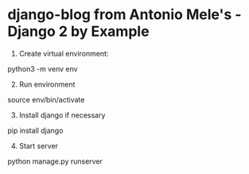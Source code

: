 # django-blog from Antonio Mele's - Django 2 by Example

1. Create virtual environment:

python3 -m venv env

2. Run environment

source env/bin/activate

3. Install django if necessary

pip install django

4. Start server

python manage.py runserver